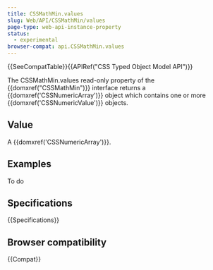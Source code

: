 ```yaml
---
title: CSSMathMin.values
slug: Web/API/CSSMathMin/values
page-type: web-api-instance-property
status:
  - experimental
browser-compat: api.CSSMathMin.values
---
```


{{SeeCompatTable}}{{APIRef("CSS Typed Object Model API")}}

The CSSMathMin.values read-only property of the
{{domxref("CSSMathMin")}} interface returns a {{domxref('CSSNumericArray')}} object
which contains one or more {{domxref('CSSNumericValue')}} objects.

## Value

A {{domxref('CSSNumericArray')}}.

## Examples

To do

## Specifications

{{Specifications}}

## Browser compatibility

{{Compat}}
